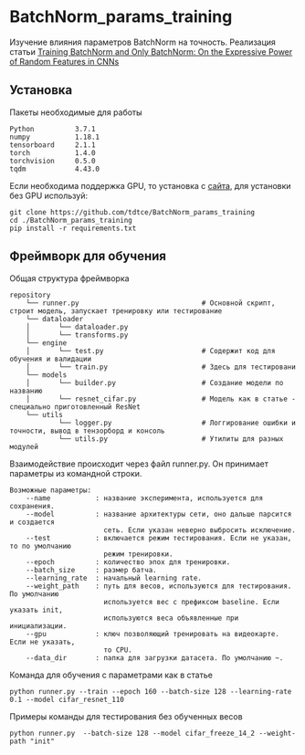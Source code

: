 # BatchNorm_params_training
Изучение влияния параметров BatchNorm на точность. Реализация статьи [Training BatchNorm and Only BatchNorm:
On the Expressive Power of Random Features in CNNs](https://arxiv.org/pdf/2003.00152.pdf)

## Установка
Пакеты необходимые для работы
```
Python          3.7.1
numpy           1.18.1
tensorboard     2.1.1
torch           1.4.0
torchvision     0.5.0
tqdm            4.43.0
```
Если необходима поддержка GPU, то установка с [сайта](https://pytorch.org/), для установки без GPU используй:
```shell
git clone https://github.com/tdtce/BatchNorm_params_training
cd ./BatchNorm_params_training
pip install -r requirements.txt
```

## Фреймворк для обучения
Общая структура фреймворка
```
repository
    └── runner.py                              # Основной скрипт, строит модель, запускает тренировку или тестирование
    └── dataloader
    │       └── dataloader.py                  
    │       └── transforms.py                  
    └── engine
    │       └── test.py                        # Содержит код для обучения и валидации
    │       └── train.py                       # Здесь для тестировани
    └── models
    │       └── builder.py                     # Создание модели по названию
    │       └── resnet_cifar.py                # Модель как в статье - специально приготовленный ResNet
    └── utils
            └── logger.py                      # Логгирование ошибки и точности, вывод в тензорборд и консоль
            └── utils.py                       # Утилиты для разных модулей
```

Взаимодействие происходит через файл runner.py. Он принимает параметры из командной строки.
```
Возможные параметры:
    --name           : название эксперимента, используется для сохранения.
    --model          : название архитектуры сети, оно дальше парсится и создается 
                       сеть. Если указан неверно выбросить исключение.
    --test           : включается режим тестирования. Если не указан, то по умолчанию 
                       режим тренировки.
    --epoch          : количество эпох для тренировки.
    --batch_size     : размер батча.
    --learning_rate  : начальный learning rate.
    --weight_path    : путь для весов, используются для тестирования. По умолчанию 
                       используется вес с префиксом baseline. Если указать init, 
                       используются веса объявленные при инициализации. 
    --gpu            : ключ позволяющий тренировать на видеокарте. Если не указать, 
                       то CPU.
    --data_dir       : папка для загрузки датасета. По умолчанию ~.
```

Команда для обучения с параметрами как в статье
```
python runner.py --train --epoch 160 --batch-size 128 --learning-rate 0.1 --model cifar_resnet_110
```
Примеры команды для тестирования без обученных весов
```
python runner.py  --batch-size 128 --model cifar_freeze_14_2 --weight-path "init"
```
